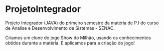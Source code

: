 # ProjetoIntegrador
Projeto Integrador (JAVA) do primeiro semestre da matéria de P.I do curso de Analise e Desenvolvimento de Sistemas - SENAC. 

Criamos um clone do jogo Show do Milhão, usando os conhecimentos obtidos durante a matéria. E aplicamos para a criação do jogo!
